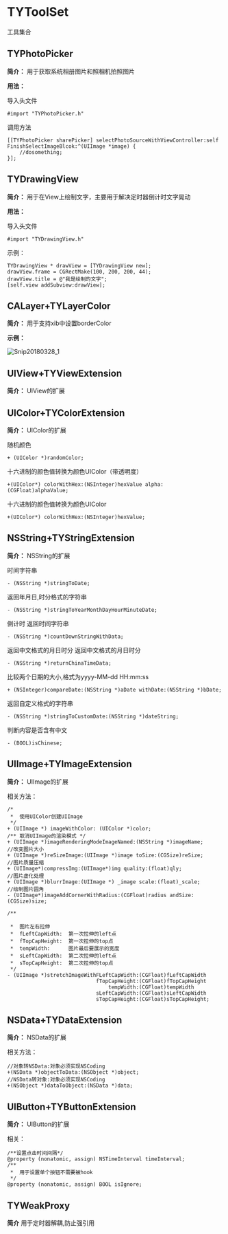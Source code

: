 # TYToolSet
工具集合
## TYPhotoPicker

**简介：** 用于获取系统相册图片和照相机拍照图片

**用法：**

导入头文件

```
#import "TYPhotoPicker.h"
```
调用方法

```
[[TYPhotoPicker sharePicker] selectPhotoSourceWithViewController:self FinishSelectImageBlcok:^(UIImage *image) {
    //dosomething;
}];
```

## TYDrawingView

**简介：** 用于在View上绘制文字，主要用于解决定时器倒计时文字晃动

**用法：**

导入头文件

```
#import "TYDrawingView.h"
```

示例：

```
TYDrawingView * drawView = [TYDrawingView new];
drawView.frame = CGRectMake(100, 200, 200, 44);
drawView.title = @"我是绘制的文字";
[self.view addSubview:drawView];
```

## CALayer+TYLayerColor

**简介：** 用于支持xib中设置borderColor

**示例：**

![Snip20180328_1](http://7xtfqf.com1.z0.glb.clouddn.com/Snip20180328_1.png)

## UIView+TYViewExtension

**简介：** UIView的扩展

## UIColor+TYColorExtension

**简介：** UIColor的扩展

随机颜色

```
+ (UIColor *)randomColor;
```

十六进制的颜色值转换为颜色UIColor（带透明度）

```
+(UIColor*) colorWithHex:(NSInteger)hexValue alpha:(CGFloat)alphaValue;
```


十六进制的颜色值转换为颜色UIColor

```
+(UIColor*) colorWithHex:(NSInteger)hexValue;
```

## NSString+TYStringExtension

**简介：** NSString的扩展

时间字符串

```
- (NSString *)stringToDate;
```

返回年月日,时分格式的字符串

```
- (NSString *)stringToYearMonthDayHourMinuteDate;
```

倒计时 返回时间字符串

```
- (NSString *)countDownStringWithData;
```

返回中文格式的月日时分 返回中文格式的月日时分

```
- (NSString *)returnChinaTimeData;
```

比较两个日期的大小,格式为yyyy-MM-dd HH:mm:ss

```
+ (NSInteger)compareDate:(NSString *)aDate withDate:(NSString *)bDate;
```

返回自定义格式的字符串

```
- (NSString *)stringToCustomDate:(NSString *)dateString;
```
判断内容是否含有中文

```
- (BOOL)isChinese;
```

## UIImage+TYImageExtension

**简介：** UIImage的扩展

相关方法：

```
/*
 *  使用UIColor创建UIImage
 */
+ (UIImage *) imageWithColor: (UIColor *)color;
/** 取消UIImage的渲染模式 */
+ (UIImage *)imageRenderingModeImageNamed:(NSString *)imageName;
//改变图片大小
+ (UIImage *)reSizeImage:(UIImage *)image toSize:(CGSize)reSize;
//图片质量压缩
+ (UIImage*)compressImg:(UIImage*)img quality:(float)qly;
//图片虚化处理
+ (UIImage *)blurrImage:(UIImage *) _image scale:(float)_scale;
//绘制图片圆角
- (UIImage*)imageAddCornerWithRadius:(CGFloat)radius andSize:(CGSize)size;

/**
 
 *  图片左右拉伸
 *  fLeftCapWidth:  第一次拉伸的left点
 *  fTopCapHeight:  第一次拉伸的top点
 *  tempWidth:      图片最后要展示的宽度
 *  sLeftCapWidth:  第二次拉伸的left点
 *  sTopCapHeight:  第二次拉伸的top点
 */
- (UIImage *)stretchImageWithFLeftCapWidth:(CGFloat)fLeftCapWidth
                             fTopCapHeight:(CGFloat)fTopCapHeight
                                 tempWidth:(CGFloat)tempWidth
                             sLeftCapWidth:(CGFloat)sLeftCapWidth
                             sTopCapHeight:(CGFloat)sTopCapHeight;

```

## NSData+TYDataExtension

**简介：** NSData的扩展

相关方法：

```
//对象转NSData:对象必须实现NSCoding
+(NSData *)objectToData:(NSObject *)object;
//NSData转对象:对象必须实现NSCoding
+(NSObject *)dataToObject:(NSData *)data;
```

## UIButton+TYButtonExtension

**简介：** UIButton的扩展

相关：

```
/**设置点击时间间隔*/
@property (nonatomic, assign) NSTimeInterval timeInterval;
/**
 *  用于设置单个按钮不需要被hook
 */
@property (nonatomic, assign) BOOL isIgnore;
```
## TYWeakProxy
**简介** 用于定时器解耦,防止强引用

